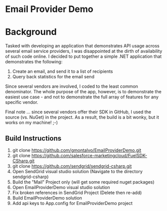 # Email Provider Demo

# Background

Tasked with developing an application that demonstrates API usage across several email service providers, I was disappointed at the dirth of availability of such code online.  I decided to put together a simple .NET application that demonstrates the following:
1. Create an email, and send it to a list of recipients
2. Query back statistics for the email send

Since several vendors are involved, I coded to the least common denominator.  The whole purpose of the app, however, is to demonstrate the easiest use case - and not to demonstrate the full array of features for any specific vendor.

Final note ... since several vendors offer their SDK in GitHub, I used the source (vs. NuGet) in the project.  As a result, the build is a bit wonky, but it works on my machine!  ;-)

## Build Instructions

1. git clone https://github.com/gmontalvo/EmailProviderDemo.git
2. git clone https://github.com/salesforce-marketingcloud/FuelSDK-CSharp.git
3. git clone https://github.com/sendgrid/sendgrid-csharp.git
4. Open SendGrid visual studio solution (Navigate to the directory sendgrid-csharp)
5. Build the "Mail" Project only (will get some required nuget packages)
6. Open EmailProviderDemo visual studio solution
7. Fix broken references in SendGrid Project (Delete then re-add)
8. Build EmailProviderDemo solution
9. Add api keys to App.config for EmailProviderDemo project